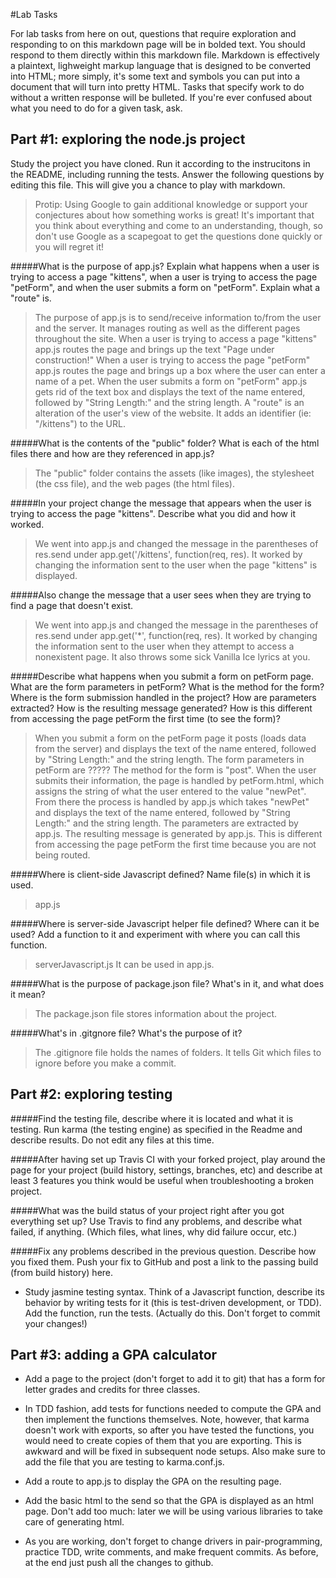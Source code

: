 #Lab Tasks

For lab tasks from here on out, questions that require exploration and responding to on this markdown page will be in bolded text. You should respond to them directly within this markdown file. Markdown is effectively a plaintext, lighweight markup language that is designed to be converted into HTML; more simply, it's some text and symbols you can put into a document that will turn into pretty HTML.
Tasks that specify work to do without a written response will be bulleted.
If you're ever confused about what you need to do for a given task, ask.

## Part #1: exploring the node.js project
Study the project you have cloned. Run it according to the instrucitons in the README, including running the tests. Answer the following questions by editing this file.  This will give you a chance to play with markdown.

> Protip: Using Google to gain additional knowledge or support your conjectures about how something works is great! It's important that you think about everything and come to an understanding, though, so don't use Google as a scapegoat to get the questions done quickly or you will regret it!

#####What is the purpose of app.js? Explain what happens when a user is trying to access a page "kittens", when a user is trying to access the page "petForm", and when the user submits a form on "petForm". Explain what a "route" is.

> The purpose of app.js is to send/receive information to/from the user and the server. It manages routing as well as the different pages throughout the site.
When a user is trying to access a page "kittens" app.js routes the page and brings up the text "Page under construction!"
When a user is trying to access the page "petForm" app.js routes the page and brings up a box where the user can enter a name of a pet.
When the user submits a form on "petForm" app.js gets rid of the text box and displays the text of the name entered, followed by "String Length:" and the string length.
A "route" is an alteration of the user's view of the website. It adds an identifier (ie: "/kittens") to the URL.

#####What is the contents of the "public" folder? What is each of the html files there and how are they referenced in app.js?

> The "public" folder contains the assets (like images), the stylesheet (the css file), and the web pages (the html files).

#####In your project change the message that appears when the user is trying to access the page "kittens". Describe what you did and how it worked.

> We went into app.js and changed the message in the parentheses of res.send under app.get('/kittens', function(req, res). It worked by changing the information sent to the user when the page "kittens" is displayed.

#####Also change the message that a user sees when they are trying to find a page that doesn't exist.

> We went into app.js and changed the message in the parentheses of res.send under app.get('*', function(req, res). It worked by changing the information sent to the user when they attempt to access a nonexistent page. It also throws some sick Vanilla Ice lyrics at you.

#####Describe what happens when you submit a form on petForm page. What are the form parameters in petForm? What is the method for the form? Where is the form submission handled in the project? How are parameters extracted? How is the resulting message generated? How is this different from accessing the page petForm the first time (to see the form)?

> When you submit a form on the petForm page it posts (loads data from the server) and displays the text of the name entered, followed by "String Length:" and the string length.
The form parameters in petForm are ?????
The method for the form is "post".
When the user submits their information, the page is handled by petForm.html, which assigns the string of what the user entered to the value "newPet". From there the process is handled by app.js which takes "newPet" and displays the text of the name entered, followed by "String Length:" and the string length.
The parameters are extracted by app.js.
The resulting message is generated by app.js.
This is different from accessing the page petForm the first time because you are not being routed.

#####Where is client-side Javascript defined? Name file(s) in which it is used.

> app.js

#####Where is server-side Javascript helper file defined? Where can it be used? Add a function to it and experiment with where you can call this function.

> serverJavascript.js
It can be used in app.js.

#####What is the purpose of package.json file? What's in it, and what does it mean?

> The package.json file stores information about the project.

#####What's in .gitgnore file? What's the purpose of it?

> The .gitignore file holds the names of folders. It tells Git which files to ignore before you make a commit.

## Part #2: exploring testing

#####Find the testing file, describe where it is located and what it is testing. Run karma (the testing engine) as specified in the Readme and describe results. Do not edit any files at this time.

>

#####After having set up Travis CI with your forked project, play around the page for your project (build history, settings, branches, etc) and describe at least 3 features you think would be useful when troubleshooting a broken project.

#####What was the build status of your project right after you got everything set up? Use Travis to find any problems, and describe what failed, if anything. (Which files, what lines, why did failure occur, etc.)

#####Fix any problems described in the previous question. Describe how you fixed them. Push your fix to GitHub and post a link to the passing build (from build history) here.

- Study jasmine testing syntax. Think of a Javascript function, describe its behavior by writing tests for it (this is test-driven development, or TDD). Add the function, run the tests. (Actually do this. Don't forget to commit your changes!)

## Part #3: adding a GPA calculator

- Add a page to the project (don't forget to add it to git) that has a form for letter grades and credits for three classes.

- In TDD fashion, add tests for functions needed to compute the GPA and then implement the functions themselves. Note, however, that karma doesn't work with exports, so after you have tested the functions, you would need to create copies of them that you are exporting. This is awkward and will be fixed in subsequent node setups. Also make sure to add the file that you are testing to karma.conf.js.

- Add a route to app.js to display the GPA on the resulting page.

- Add the basic html to the send so that the GPA is displayed as an html page. Don't add too much: later we will be using various libraries to take care of generating html.

- As you are working, don't forget to change drivers in pair-programming, practice TDD, write comments, and make frequent commits. As before, at the end just push all the changes to github.


